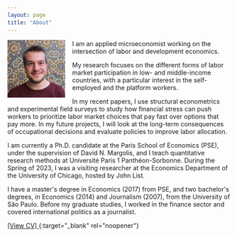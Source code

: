 ```yaml
---
layout: page
title: "About"
---
```


<img
src="/assets/images/thiago_scarelli.jpg"
alt="Thiago Scarelli"
style="float: left;
	padding-right: 16px;
    padding-bottom: 16px;
    width: 130px;">

I am an applied microeconomist working on the intersection of labor and development economics. 

My research focuses on the different forms of labor market participation in low- and middle-income countries, with a particular interest in the self-employed and the platform workers.

In my recent papers, I use structural econometrics and experimental field surveys to study how financial stress can push workers to prioritize labor market choices that pay fast over options that pay more. In my future projects, I will look at the long-term consequences of occupational decisions and evaluate policies to improve labor allocation.

I am currently a Ph.D. candidate at the Paris School of Economics (PSE), under the supervision of David N. Margolis, and I teach quantitative research methods at Université Paris 1 Panthéon-Sorbonne. During the Spring of 2023, I was a visiting researcher at the Economics Department of the University of Chicago, hosted by John List.

I have a master's degree in Economics (2017) from PSE, and two bachelor's degrees, in Economics (2014) and Journalism (2007), from the University of São Paulo. Before my graduate studies, I worked in the finance sector and covered international politics as a journalist.

[ [View CV] ](https://thiagoscarelli.github.io/assets/pdfs/thiago_scarelli_cv.pdf){:target="_blank" rel="noopener"}
